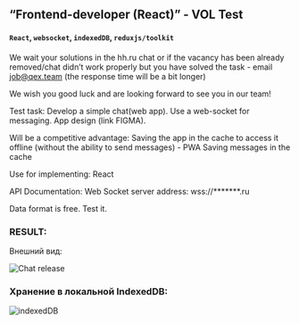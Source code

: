 ## “Frontend-developer (React)” - VOL Test

#### `React`, `websocket`, `indexedDB`, `reduxjs/toolkit`

We wait your solutions in the hh.ru chat or if the vacancy has been already removed/chat didn’t work properly but you have solved the task - email job@qex.team (the response time will be a bit longer)

We wish you good luck and are looking forward to see you in our team!

Test task:
Develop a simple chat(web app). Use a web-socket for messaging. App design (link FIGMA).

Will be a competitive advantage:
Saving the app in the cache to access it offline (without the ability to send messages) - PWA
Saving messages in the cache

Use for implementing:
React

API Documentation:
Web Socket server address: wss://*******.ru

Data format is free. Test it.

### RESULT:
Внешний вид:

<img alt="Chat release" src="https://s78vla.storage.yandex.net/rdisk/14d2ce15b686ccaed734a744a79d73380175f0d9c8aaa20d3146f02e1ca310d7/618d356b/0uOTq58KPWkvqUgNqw35VgLaYOiiNyicci5mWJdZqN_8SFzTgHrkOBVrbL2a7tYyqqtsivi1kUb1NElgkLz_qg==?uid=192293334&filename=chat1.png&disposition=inline&hash=&limit=0&content_type=image%2Fpng&owner_uid=192293334&fsize=240088&hid=011d3c9fd211a28ac7ca19de5e89fc2d&media_type=image&tknv=v2&etag=f97d2857212df6bb65536e80cda60f6e&rtoken=wHMiAyXObUTo&force_default=yes&ycrid=na-d40e7e1073fd6a6bfb2d9494075861f7-downloader21e&ts=5d084ec57f0c0&s=2c9baf4ca8f7abba8ca5da021337e5f49c6e247aa4846a1f4ef8d081ee0a6f4f&pb=U2FsdGVkX1-O1_AwOUZzP9A0Hrjp95VXCun-rw1jV6jVg1-VdvBzT7-6nZPqDfU9n4gur_ONZCjw7hXfPjaitSKqRQE2fUyMyu9kx8HmdD4" />

###  Хранение в локальной IndexedDB:

<img alt="indexedDB" src="https://s274vla.storage.yandex.net/rdisk/2e009464e2b5ce87154aec0b47c09347c608ac757433f4b25ab14e2ee3527abe/618d35f6/0uOTq58KPWkvqUgNqw35VovMPJZk_GHdBQoBrujWwSX8A9OtIQroRGI5udVgMBxvq_J9lfYr-oDAHm6DayF4nw==?uid=192293334&filename=chat2.png&disposition=inline&hash=&limit=0&content_type=image%2Fpng&owner_uid=192293334&fsize=311661&hid=b8b30519669f37fe0d59faa710adb5bf&media_type=image&tknv=v2&etag=5df9c0608bbc3a28770f96482fa3de99&rtoken=O2gwSzy1Zi00&force_default=yes&ycrid=na-9ec3e1ba15ee103f0f32f3ed4eb731ce-downloader21e&ts=5d084f4a0e980&s=a9551fba924c54160647e3a796cf021f78053ee8ca00dbd128c29a32c7921d78&pb=U2FsdGVkX18bMCqGxrc3EX6Jr1w_mhbRKqlJ9YWdsY0gzEtqpIdTnfK3G9JMRJQf_6RayrMTN38hOyp4I69IGHyu7cyf7ffka5ppRDDwa0o" />
